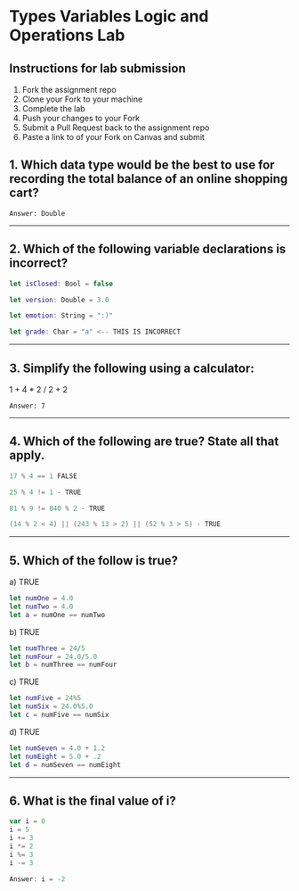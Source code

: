 # Types Variables Logic and Operations Lab

## Instructions for lab submission

1. Fork the assignment repo
1. Clone your Fork to your machine
1. Complete the lab
1. Push your changes to your Fork
1. Submit a Pull Request back to the assignment repo
1. Paste a link to of your Fork on Canvas and submit

## 1. Which data type would be the best to use for recording the total balance of an online shopping cart?
```
Answer: Double
```

***
## 2. Which of the following variable declarations is **incorrect**?

```swift
let isClosed: Bool = false

let version: Double = 3.0

let emotion: String = ":)"

let grade: Char = "a" <-- THIS IS INCORRECT
```

***
## 3. Simplify the following using a calculator:

1 + 4 * 2 / 2 + 2 
```
Answer: 7
```
***
## 4. Which of the following are true? State all that apply.

```swift
17 % 4 == 1 FALSE

25 % 4 != 1 - TRUE

81 % 9 != 840 % 2 - TRUE

(14 % 2 < 4) || (243 % 13 > 2) || (52 % 3 > 5) - TRUE
```

***
## 5. Which of the follow is true?

a) TRUE
```swift
let numOne = 4.0
let numTwo = 4.0
let a = numOne == numTwo
```
b) TRUE
```swift
let numThree = 24/5
let numFour = 24.0/5.0
let b = numThree == numFour
```
c) TRUE
```swift
let numFive = 24%5
let numSix = 24.0%5.0
let c = numFive == numSix
```
d) TRUE
```swift
let numSeven = 4.0 + 1.2
let numEight = 5.0 + .2
let d = numSeven == numEight
```

***
## 6. What is the final value of i?

```swift
var i = 0
i = 5
i += 3
i *= 2
i %= 3
i -= 3

Answer: i = -2
```
